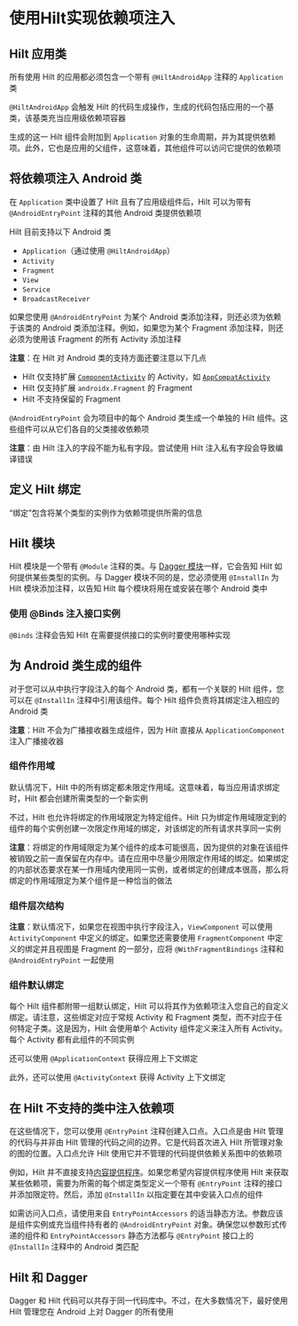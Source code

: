 # 使用Hilt实现依赖项注入

## Hilt 应用类

所有使用 Hilt 的应用都必须包含一个带有 `@HiltAndroidApp` 注释的 `Application` 类

`@HiltAndroidApp` 会触发 Hilt 的代码生成操作，生成的代码包括应用的一个基类，该基类充当应用级依赖项容器

生成的这一 Hilt 组件会附加到 `Application` 对象的生命周期，并为其提供依赖项。此外，它也是应用的父组件，这意味着，其他组件可以访问它提供的依赖项

## 将依赖项注入 Android 类

在 `Application` 类中设置了 Hilt 且有了应用级组件后，Hilt 可以为带有 `@AndroidEntryPoint` 注释的其他 Android 类提供依赖项

Hilt 目前支持以下 Android 类

- `Application`（通过使用 `@HiltAndroidApp`）
- `Activity`
- `Fragment`
- `View`
- `Service`
- `BroadcastReceiver`

如果您使用 `@AndroidEntryPoint` 为某个 Android 类添加注释，则还必须为依赖于该类的 Android 类添加注释。例如，如果您为某个 Fragment 添加注释，则还必须为使用该 Fragment 的所有 Activity 添加注释

**注意**：在 Hilt 对 Android 类的支持方面还要注意以下几点

- Hilt 仅支持扩展 [`ComponentActivity`](https://developer.android.com/reference/kotlin/androidx/activity/ComponentActivity?hl=zh-cn) 的 Activity，如 [`AppCompatActivity`](https://developer.android.com/reference/kotlin/androidx/appcompat/app/AppCompatActivity?hl=zh-cn)
- Hilt 仅支持扩展 `androidx.Fragment` 的 Fragment
- Hilt 不支持保留的 Fragment

`@AndroidEntryPoint` 会为项目中的每个 Android 类生成一个单独的 Hilt 组件。这些组件可以从它们各自的父类接收依赖项

**注意**：由 Hilt 注入的字段不能为私有字段。尝试使用 Hilt 注入私有字段会导致编译错误

## 定义 Hilt 绑定

“绑定”包含将某个类型的实例作为依赖项提供所需的信息

## Hilt 模块

Hilt 模块是一个带有 `@Module` 注释的类。与 [Dagger 模块](https://developer.android.com/training/dependency-injection/dagger-android?hl=zh-cn#dagger-modules)一样，它会告知 Hilt 如何提供某些类型的实例。与 Dagger 模块不同的是，您必须使用 `@InstallIn` 为 Hilt 模块添加注释，以告知 Hilt 每个模块将用在或安装在哪个 Android 类中

### 使用 @Binds 注入接口实例

`@Binds` 注释会告知 Hilt 在需要提供接口的实例时要使用哪种实现

## 为 Android 类生成的组件

对于您可以从中执行字段注入的每个 Android 类，都有一个关联的 Hilt 组件，您可以在 `@InstallIn` 注释中引用该组件。每个 Hilt 组件负责将其绑定注入相应的 Android 类

**注意**：Hilt 不会为广播接收器生成组件，因为 Hilt 直接从 `ApplicationComponent` 注入广播接收器

### 组件作用域

默认情况下，Hilt 中的所有绑定都未限定作用域。这意味着，每当应用请求绑定时，Hilt 都会创建所需类型的一个新实例

不过，Hilt 也允许将绑定的作用域限定为特定组件。Hilt 只为绑定作用域限定到的组件的每个实例创建一次限定作用域的绑定，对该绑定的所有请求共享同一实例

**注意**：将绑定的作用域限定为某个组件的成本可能很高，因为提供的对象在该组件被销毁之前一直保留在内存中。请在应用中尽量少用限定作用域的绑定。如果绑定的内部状态要求在某一作用域内使用同一实例，或者绑定的创建成本很高，那么将绑定的作用域限定为某个组件是一种恰当的做法

### 组件层次结构

**注意**：默认情况下，如果您在视图中执行字段注入，`ViewComponent` 可以使用 `ActivityComponent` 中定义的绑定。如果您还需要使用 `FragmentComponent` 中定义的绑定并且视图是 Fragment 的一部分，应将 `@WithFragmentBindings` 注释和 `@AndroidEntryPoint` 一起使用

### 组件默认绑定

每个 Hilt 组件都附带一组默认绑定，Hilt 可以将其作为依赖项注入您自己的自定义绑定。请注意，这些绑定对应于常规 Activity 和 Fragment 类型，而不对应于任何特定子类。这是因为，Hilt 会使用单个 Activity 组件定义来注入所有 Activity。每个 Activity 都有此组件的不同实例

还可以使用 `@ApplicationContext` 获得应用上下文绑定

此外，还可以使用 `@ActivityContext` 获得 Activity 上下文绑定

## 在 Hilt 不支持的类中注入依赖项

在这些情况下，您可以使用 `@EntryPoint` 注释创建入口点。入口点是由 Hilt 管理的代码与并非由 Hilt 管理的代码之间的边界。它是代码首次进入 Hilt 所管理对象的图的位置。入口点允许 Hilt 使用它并不管理的代码提供依赖关系图中的依赖项

例如，Hilt 并不直接支持[内容提供程序](https://developer.android.com/guide/topics/providers/content-providers?hl=zh-cn)。如果您希望内容提供程序使用 Hilt 来获取某些依赖项，需要为所需的每个绑定类型定义一个带有 `@EntryPoint` 注释的接口并添加限定符。然后，添加 `@InstallIn` 以指定要在其中安装入口点的组件

如需访问入口点，请使用来自 `EntryPointAccessors` 的适当静态方法。参数应该是组件实例或充当组件持有者的 `@AndroidEntryPoint` 对象。确保您以参数形式传递的组件和 `EntryPointAccessors` 静态方法都与 `@EntryPoint` 接口上的 `@InstallIn` 注释中的 Android 类匹配

## Hilt 和 Dagger

Dagger 和 Hilt 代码可以共存于同一代码库中。不过，在大多数情况下，最好使用 Hilt 管理您在 Android 上对 Dagger 的所有使用